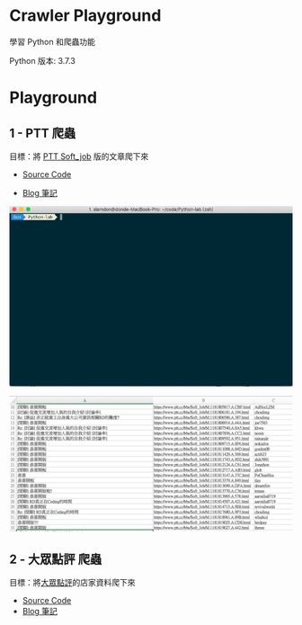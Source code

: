 # Crawler Playground

學習 Python 和爬蟲功能

Python 版本: 3.7.3



# Playground

## 1 - PTT 爬蟲

目標：將 [PTT Soft_job](https://www.ptt.cc/bbs/Soft_Job/index.html) 版的文章爬下來

- [Source Code](1-PTT-Crawler)

- [Blog 筆記](https://backend.devdon.com/archives/33)

![demo](https://github.com/slamdon/Crawler-Playground/raw/develop/1-PTT-Crawler/demo.gif)

![PTT 爬蟲](https://github.com/slamdon/Crawler-Playground/raw/develop/1-PTT-Crawler/crawler-ptt.png)



## 2 - 大眾點評 爬蟲

目標：將[大眾點評](https://www.dianping.com/kaohsiung/food/p2)的店家資料爬下來

- [Source Code](1-PTT-Crawler)
- [Blog 筆記](https://backend.devdon.com/archives/56)